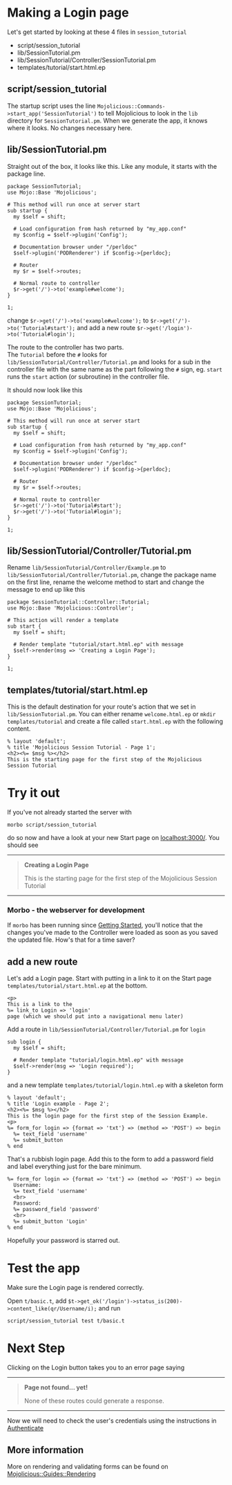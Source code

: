 # Making a Login page

Let's get started by looking at these 4 files in `session_tutorial`
* script/session_tutorial
* lib/SessionTutorial.pm
* lib/SessionTutorial/Controller/SessionTutorial.pm
* templates/tutorial/start.html.ep

## script/session_tutorial

The startup script uses the line `Mojolicious::Commands->start_app('SessionTutorial')` to tell
Mojolicious to look in the `lib` directory for `SessionTutorial.pm`.  When we generate
the app, it knows where it looks.  No changes necessary here.

## lib/SessionTutorial.pm

Straight out of the box, it looks like this.
Like any module, it starts with the package line.  
```
package SessionTutorial;
use Mojo::Base 'Mojolicious';

# This method will run once at server start
sub startup {
  my $self = shift;

  # Load configuration from hash returned by "my_app.conf"
  my $config = $self->plugin('Config');

  # Documentation browser under "/perldoc"
  $self->plugin('PODRenderer') if $config->{perldoc};

  # Router
  my $r = $self->routes;

  # Normal route to controller
  $r->get('/')->to('example#welcome');
}

1;
```
change `$r->get('/')->to('example#welcome');`
to `$r->get('/')->to('Tutorial#start');` and add a new route
`$r->get('/login')->to('Tutorial#login');`

The route to the controller has two parts.  
The `Tutorial` before the `#` looks for `lib/SessionTutorial/Controller/Tutorial.pm` 
and looks for a sub in the controller file with the same name as the part following the `#` sign,
eg. `start` runs the `start` action (or subroutine) in the controller file.

It should now look like this
```
package SessionTutorial;
use Mojo::Base 'Mojolicious';

# This method will run once at server start
sub startup {
  my $self = shift;

  # Load configuration from hash returned by "my_app.conf"
  my $config = $self->plugin('Config');

  # Documentation browser under "/perldoc"
  $self->plugin('PODRenderer') if $config->{perldoc};

  # Router
  my $r = $self->routes;

  # Normal route to controller
  $r->get('/')->to('Tutorial#start');
  $r->get('/')->to('Tutorial#login');
}

1;
```

## lib/SessionTutorial/Controller/Tutorial.pm
Rename `lib/SessionTutorial/Controller/Example.pm` to `lib/SessionTutorial/Controller/Tutorial.pm`,
change the package name on the first line, rename the welcome method to start and change the message
to end up like this


```
package SessionTutorial::Controller::Tutorial;
use Mojo::Base 'Mojolicious::Controller';

# This action will render a template
sub start {
  my $self = shift;

  # Render template "tutorial/start.html.ep" with message
  $self->render(msg => 'Creating a Login Page');
}

1;
```

## templates/tutorial/start.html.ep

This is the default destination for your route's action that we set in
`lib/SessionTutorial.pm`.  You can either rename `welcome.html.ep` 
or `mkdir templates/tutorial` and create a file called `start.html.ep`
with the following content.

```
% layout 'default';
% title 'Mojolicious Session Tutorial - Page 1';
<h2><%= $msg %></h2>
This is the starting page for the first step of the Mojolicious Session Tutorial
```

# Try it out
If you've not already started the server with
```
morbo script/session_tutorial
```
do so now and have a look at your new Start page on 
[localhost:3000/](http://localhost:3000/).
You should see

---

>**Creating a Login Page**
>
>This is the starting page for the first step of the Mojolicious Session Tutorial 

---

### Morbo - the webserver for development
If `morbo` has been running since [Getting Started](Getting_Started.md),
you'll notice that the changes you've made to the Controller were loaded
as soon as you saved the updated file.  How's that for a time saver?

## add a new route
Let's add a Login page.  Start with putting in a link to it on the Start
page `templates/tutorial/start.html.ep` at the bottom.
```
<p>
This is a link to the
%= link_to Login => 'login'
page (which we should put into a navigational menu later)
``` 

Add a route in `lib/SessionTutorial/Controller/Tutorial.pm` for `login`
```
sub login {
  my $self = shift;

  # Render template "tutorial/login.html.ep" with message
  $self->render(msg => 'Login required');
}
```
and a new template `templates/tutorial/login.html.ep` with a skeleton form
```
% layout 'default';
% title 'Login example - Page 2';
<h2><%= $msg %></h2>
This is the login page for the first step of the Session Example.
<p>
%= form_for login => {format => 'txt'} => (method => 'POST') => begin
  %= text_field 'username'
  %= submit_button
% end
```
That's a rubbish login page.  Add this to the form to add a password field
and label everything just for the bare minimum.
```
%= form_for login => {format => 'txt'} => (method => 'POST') => begin
  Username: 
  %= text_field 'username'
  <br>
  Password:
  %= password_field 'password'
  <br>
  %= submit_button 'Login'
% end
```
Hopefully your password is starred out.

# Test the app

Make sure the Login page is rendered correctly.

Open `t/basic.t`, 
add `$t->get_ok('/login')->status_is(200)->content_like(qr/Username/i);`
and run
```
script/session_tutorial test t/basic.t
```

# Next Step

Clicking on the Login button takes you to an error page saying 

---

>**Page not found... yet!** 
>
>None of these routes could generate a response.

---

Now we will need to check the user's credentials
using the instructions in [Authenticate](Authenticate.md)

## More information

More on rendering and validating forms can be found on 
[Mojolicious::Guides::Rendering](http://localhost:3000/perldoc/Mojolicious/Guides/Rendering)
